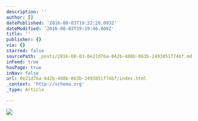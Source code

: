 ```yaml
---
description: ''
author: []
datePublished: '2016-08-03T19:22:28.093Z'
dateModified: '2016-08-03T19:19:46.008Z'
title: ''
publisher: {}
via: {}
starred: false
sourcePath: _posts/2016-08-03-0e21d76a-842b-488b-863b-2493851f74bf.md
inFeed: true
hasPage: true
inNav: false
url: 0e21d76a-842b-488b-863b-2493851f74bf/index.html
_context: 'http://schema.org'
_type: Article

---
```

![](https://the-grid-user-content.s3-us-west-2.amazonaws.com/6304d6f3-0a99-458e-81a0-a0c012b61f0b.png)